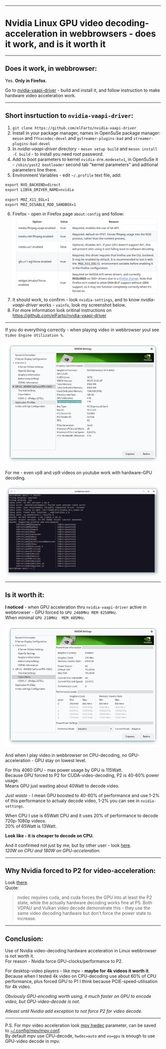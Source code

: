 * * * * *

# Nvidia Linux GPU video decoding-acceleration in webbrowsers - does it work, and is it worth it


___

## Does it work, in webbrowser:

Yes. **Only in Firefox.**

Go to [nvidia-vaapi-driver](https://github.com/elFarto/nvidia-vaapi-driver) - build and install it, and follow instruction to make hardware video acceleration work.

___

## Short insrtuction to `nvidia-vaapi-driver`:

1. `git clone https://github.com/elFarto/nvidia-vaapi-driver`
2. Install in your package manager, names in OpenSuSe package manager:\
    `meson` and `ffnvcodec-devel` and `gstreamer-plugins-bad` and `streamer-plugins-bad-devel`
4. In *nvidia-vaapi-driver* directory - `meson setup build` and `meson install -C build` - to install you need root password.
5. Add to boot parameters to kernel `nvidia-drm.modeset=1`, in OpenSuSe it - `/sbin/yast2 bootloader` second tab "kernel parameters" and aditional parameters line there.
6. Environment Variables - edit `~/.profile` text file, add:

```
export NVD_BACKEND=direct
export LIBVA_DRIVER_NAME=nvidia

export MOZ_X11_EGL=1
export MOZ_DISABLE_RDD_SANDBOX=1
```

6. Firefox - open in Firefox page `about:config` and follow:
![](0.png)
7. It should work, to confirm - look `nvidia-settings`, and to know *nvidia-vaapi-driver* works - `vainfo`, look my screenshot below.
8. For more information look oritinal instructions on https://github.com/elFarto/nvidia-vaapi-driver 

___

If you do everything correctly - when playing video in webbrowser youl see `Video Engine Utilization %`. 

![](1.png)


For me - even vp8 and vp9 videos on youtube work with hardware-GPU decoding.

![](2.png)

___

## Is it worth it:

**I noticed** - when GPU acceleration thru `nvidia-vaapi-driver` active in webbrowser - GPU forced to `GPU 2460MHz MEM 8250MHz`.\
When minimal `GPU 210MHz  MEM 405MHz`.

![](3.png)

And when I play video in webbrowser on CPU-decoding, no GPU-acceleration - GPU stay on lowest level.

For this 4060 GPU - max power usage by GPU is 115Watt.\
Because GPU forced to P2 for CUDA-video-decoding, P2 is 40-60% power usage.\
Means GPU just wasting about 40Watt to decode video.

*Just waste* - I mean GPU boosted to 40-60% of performance and use 1-2% of this performance to actualy decode video, 1-2% you can see in `nvidia-settings`.

When CPU I use is 65Watt CPU and it uses 20% of performance to decode 720p-1080p videos.\
20% of 65Watt is 13Watt.

**Look like - it is cheaper to decode on CPU.**

And it confirmed not just by me, but by other user -  look [here](https://github.com/elFarto/nvidia-vaapi-driver/issues/74).\
*120W on CPU and 180W on GPU-acceleration.*

___

## Why Nvidia forced to P2 for video-acceleration:

Look [there](https://github.com/elFarto/nvidia-vaapi-driver/issues/279).\
Quote:

> nvdec requires cuda, and cuda forces the GPU into at least the P2 state, while the actually hardware decoding works fine at P5. Both VDPAU and Vulkan video decode demonstrate this - they use the same video decoding hardware but don't force the power state to increase.

___

## Conclusion:

Use of Nvidia video-decoding hardware acceleration in Linux webbrowser is not worth it.\
For reason - Nvidia force GPU-clocks/performance to P2.

For desktop-video players - like mpv - **maybe for 4k videos it worth it**.\
Because when I tested 4k video on CPU-decoding use about 60% of CPU performance, plus forced GPU to P1 I think because PCIE-speed-utilisation for 4k video.

*Obviously GPU-encoding worth using, it much faster on GPU to encode video, but GPU-video-decode is not.*

*Atleast until Nvidia add exception to not force P2 for video decode.*

___

P.S. For mpv video acceleration look [mpv hwdec](https://mpv.io/manual/master/#options-hwdec) parameter, can be saved to [~/.config/mpv/mpv.conf](https://mpv.io/manual/master/#files-~/-config/mpv/mpv-conf).\
By default mpv use CPU-decode, `hwdec=auto` and `vo=gpu` is enough to use GPU-video decode in mpv.
